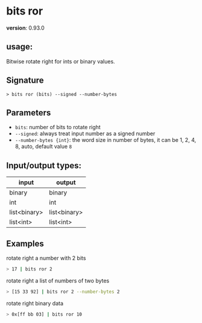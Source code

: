 # bits ror

**version**: 0.93.0

## **usage**:

Bitwise rotate right for ints or binary values.

## Signature

`> bits ror (bits) --signed --number-bytes`

## Parameters

- `bits`: number of bits to rotate right
- `--signed`: always treat input number as a signed number
- `--number-bytes {int}`: the word size in number of bytes, it can be 1, 2, 4, 8, auto, default value `8`

## Input/output types:

| input          | output         |
| -------------- | -------------- |
| binary         | binary         |
| int            | int            |
| list\<binary\> | list\<binary\> |
| list\<int\>    | list\<int\>    |

## Examples

rotate right a number with 2 bits

```bash
> 17 | bits ror 2
```

rotate right a list of numbers of two bytes

```bash
> [15 33 92] | bits ror 2 --number-bytes 2
```

rotate right binary data

```bash
> 0x[ff bb 03] | bits ror 10
```
